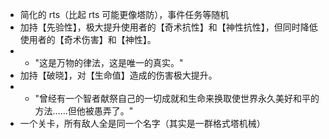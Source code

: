 - 简化的 rts（比起 rts 可能更像塔防），事件任务等随机
- 加持【先验性】，极大提升使用者的【奇术抗性】和【神性抗性】，但同时降低使用者的【奇术伤害】和【神性】。
- - "这是万物的律法，这是唯一的真实。"
- 加持【破晓】，对【生命值】造成的伤害极大提升。
- - "曾经有一个智者献祭自己的一切成就和生命来换取使世界永久美好和平的方法……但他被愚弄了。"
- 一个关卡，所有敌人全是同一个名字（其实是一群格式塔机械）